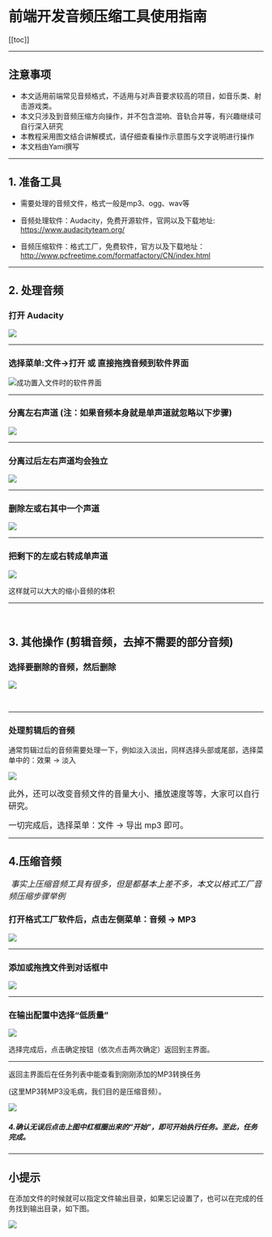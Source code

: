 # 前端开发音频压缩工具使用指南  


[[toc]]

***

## 注意事项

- 本文适用前端常见音频格式，不适用与对声音要求较高的项目，如音乐类、射击游戏类。
- 本文只涉及到音频压缩方向操作，并不包含混响、音轨合并等，有兴趣继续可自行深入研究
- 本教程采用图文结合讲解模式，请仔细查看操作示意图与文字说明进行操作
- 本文档由Yami撰写

---

## 1. 准备工具      

- 需要处理的音频文件，格式一般是mp3、ogg、wav等

- 音频处理软件：Audacity，免费开源软件，官网以及下载地址: <https://www.audacityteam.org/>   

- 音频压缩软件：格式工厂，免费软件，官方以及下载地址： <http://www.pcfreetime.com/formatfactory/CN/index.html>   

------------------------------



## 2. 处理音频  

### 打开 Audacity 

![](img/01.png) 



***



### 选择菜单:文件->打开 或 直接拖拽音频到软件界面   

![](img/02.png '成功置入文件时的软件界面')  



***



### 分离左右声道   (注：如果音频本身就是单声道就忽略以下步骤)

![](img/03.jpg)     



***



### 分离过后左右声道均会独立      

![](img/04.png)  



***



### 删除左或右其中一个声道   

   ![](img/05.png)



***



### 把剩下的左或右转成单声道    

![](img/06.png)   

这样就可以大大的缩小音频的体积	 

  

-----

​    

## 3. 其他操作  (剪辑音频，去掉不需要的部分音频) 



### 选择要删除的音频，然后删除

![](img/07.png)

​        

***



### 处理剪辑后的音频   

 <font color=''>通常剪辑过后的音频需要处理一下，例如淡入淡出，同样选择头部或尾部，选择菜单中的：效果 -> 淡入</font>   

![](img/08.png)  



<font color = '' size = '3'>此外，还可以改变音频文件的音量大小、播放速度等等，大家可以自行研究。</font>

<font color = '' size = '3'>一切完成后，选择菜单：文件 -> 导出 mp3 即可。 </font>   



-------



## 4.压缩音频      

<font color = '' size = '3'> *事实上压缩音频工具有很多，但是都基本上差不多，本文以格式工厂音频压缩步骤举例*</font>   

   

### 打开格式工厂软件后，点击左侧菜单：音频 -> MP3   

![](img/09.png) 

   

***



### 添加或拖拽文件到对话框中   

![](img/10.png)    

   

***



### 在输出配置中选择“低质量”   

![](img/11.png)    

选择完成后，点击确定按钮（依次点击两次确定）返回到主界面。     



***



返回主界面后在任务列表中能查看到刚刚添加的MP3转换任务

(这里MP3转MP3没毛病，我们目的是压缩音频）。  

![](img/12.png) 



##### 4.确认无误后点击上图中红框圈出来的“开始”，即可开始执行任务。至此，任务完成。



***



## 小提示

在添加文件的时候就可以指定文件输出目录，如果忘记设置了，也可以在完成的任务找到输出目录，如下图。   

![](img/13.png) 



​     



  


